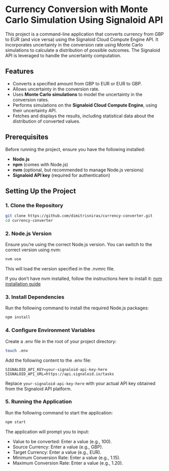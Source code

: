# Currency Conversion with Monte Carlo Simulation Using Signaloid API

This project is a command-line application that converts currency from GBP to EUR (and vice versa) using the Signaloid Cloud Compute Engine API. It incorporates uncertainty in the conversion rate using Monte Carlo simulations to calculate a distribution of possible outcomes. The Signaloid API is leveraged to handle the uncertainty computation.

## Features

- Converts a specified amount from GBP to EUR or EUR to GBP.
- Allows uncertainty in the conversion rate.
- Uses **Monte Carlo simulations** to model the uncertainty in the conversion rates.
- Performs simulations on the **Signaloid Cloud Compute Engine**, using their uncertainty API.
- Fetches and displays the results, including statistical data about the distribution of converted values.

## Prerequisites

Before running the project, ensure you have the following installed:

- **Node.js**
- **npm** (comes with Node.js)
- **nvm** (optional, but recommended to manage Node.js versions)
- **Signaloid API key** (required for authentication)

## Setting Up the Project

### 1. Clone the Repository

```bash
git clone https://github.com/dimitrisniras/currency-converter.git
cd currency-converter
```

### 2. Node.js Version

Ensure you’re using the correct Node.js version. You can switch to the correct version using nvm:

```bash
nvm use
```

This will load the version specified in the .nvmrc file.

If you don’t have nvm installed, follow the instructions here to install it: [nvm installation guide](https://github.com/nvm-sh/nvm)

### 3. Install Dependencies

Run the following command to install the required Node.js packages:

```bash
npm install
```

### 4. Configure Environment Variables

Create a .env file in the root of your project directory:

```bash
touch .env
```

Add the following content to the .env file:

```env
SIGNALOID_API_KEY=your-signaloid-api-key-here
SIGNALOID_API_URL=https://api.signaloid.io/tasks
```

Replace `your-signaloid-api-key-here` with your actual API key obtained from the Signaloid API platform.

### 5. Running the Application

Run the following command to start the application:

```bash
npm start
```

The application will prompt you to input:

- Value to be converted: Enter a value (e.g., 100).
- Source Currency: Enter a value (e.g., GBP).
- Target Currency: Enter a value (e.g., EUR).
- Minimum Conversion Rate: Enter a value (e.g., 1.15).
- Maximum Conversion Rate: Enter a value (e.g., 1.20).
